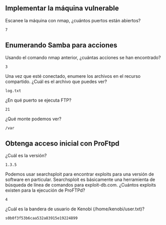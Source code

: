 ##  Implementar la máquina vulnerable

Escanee la máquina con nmap, ¿cuántos puertos están abiertos?

    7

## Enumerando Samba para acciones

Usando el comando nmap anterior, ¿cuántas acciones se han encontrado?

    3   

Una vez que esté conectado, enumere los archivos en el recurso compartido. ¿Cuál es el archivo que puedes ver?

    log.txt

¿En qué puerto se ejecuta FTP?

    21

¿Qué monte podemos ver?

    /var

## Obtenga acceso inicial con ProFtpd

¿Cuál es la versión?
 
    1.3.5

Podemos usar searchsploit para encontrar exploits para una versión de software en particular.
Searchsploit es básicamente una herramienta de búsqueda de línea de comandos para exploit-db.com.
¿Cuántos exploits existen para la ejecución de ProFTPd?

    4

¿Cuál es la bandera de usuario de Kenobi (/home/kenobi/user.txt)?

    s0b0f3f53b6caa532a83915e19224899

